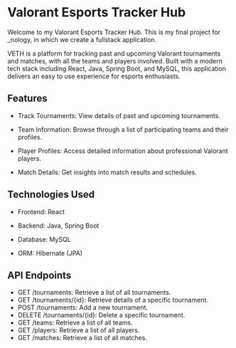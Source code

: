 # Valorant Esports Tracker Hub

Welcome to my Valorant Esports Tracker Hub. This is my final project for _nology, in which we create a fullstack application.

VETH is a platform for tracking past and upcoming Valorant tournaments and matches, with all the teams and players involved. Built with a modern tech stack including React, Java, Spring Boot, and MySQL, this application delivers an easy to use experience for esports enthusiasts.

## Features

- Track Tournaments: View details of past and upcoming tournaments.

- Team Information: Browse through a list of participating teams and their profiles.

- Player Profiles: Access detailed information about professional Valorant players.

- Match Details: Get insights into match results and schedules.

## Technologies Used

- Frontend: React

- Backend: Java, Spring Boot

- Database: MySQL

- ORM: Hibernate (JPA)

## API Endpoints

- GET /tournaments: Retrieve a list of all tournaments.
- GET /tournaments/{id}: Retrieve details of a specific tournament.
- POST /tournaments: Add a new tournament.
- DELETE /tournaments/{id}: Delete a specific tournament.
- GET /teams: Retrieve a list of all teams.
- GET /players: Retrieve a list of all players.
- GET /matches: Retrieve a list of all matches.